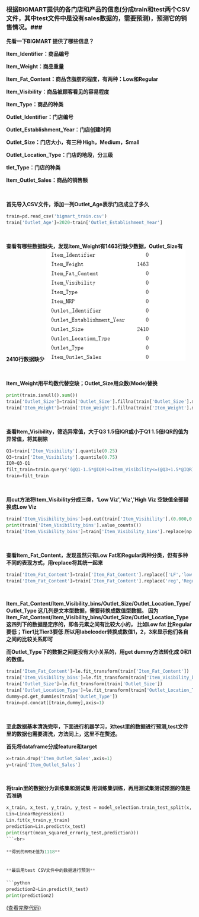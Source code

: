### 根据BIGMART提供的各门店和产品的信息(分成train和test两个CSV文件，其中test文件中是没有sales数据的，需要预测)，预测它的销售情况。###

**先看一下BIGMART 提供了哪些信息？**

**Item_Identifier：商品编号**

**Item_Weight：商品重量**

**Item_Fat_Content：商品含脂肪的程度，有两种：Low和Regular**

**Item_Visibility：商品被顾客看见的容易程度**

**Item_Type：商品的种类**

**Outlet_Identifier：门店编号**

**Outlet_Establishment_Year：门店创建时间**

**Outlet_Size：门店大小，有三种 High，Medium，Small**


**Outlet_Location_Type：门店的地段，分三级**

**tlet_Type：门店的种类**

**Item_Outlet_Sales：商品的销售额**

<br>

**首先导入CSV文件，添加一列Outlet_Age表示门店成立了多久**


```python
train=pd.read_csv('bigmart_train.csv')
train['Outlet_Age']=2020-train['Outlet_Establishment_Year']
```
<br>

**查看有哪些数据缺失，发现Item_Weight有1463行缺少数据，Outlet_Size有2410行数据缺少**
![image](https://github.com/suvieu/MACHINE-LEARNING/blob/master/PROGRAM/BIGMART/1.png)

<br>

**Item_Weight用平均数代替空缺；Outlet_Size用众数(Mode)替换**
```python
print(train.isnull().sum())
train['Outlet_Size']=train['Outlet_Size'].fillna(train['Outlet_Size'].mode()[0])
train['Item_Weight']=train['Item_Weight'].fillna(train['Item_Weight'].mean())
```
<br>

**查看Item_Visibility，筛选异常值，大于Q3 1.5倍IQR或小于Q1 1.5倍IQR的值为异常值，将其剔除**

```python
Q1=train['Item_Visibility'].quantile(0.25)
Q3=train['Item_Visibility'].quantile(0.75)
IQR=Q3-Q1
filt_train=train.query('(@Q1-1.5*@IQR)<=Item_Visibility<=(@Q3+1.5*@IQR)')
train=filt_train
```
<br>

**用cut方法将Item_Visibility分成三类，‘Low Viz','Viz','High Viz**
**空缺值全部替换成Low Viz**

```python
train['Item_Visibility_bins']=pd.cut(train['Item_Visibility'],(0.000,0.065,0.13,0.2),labels=['Low Viz','Viz','High Viz'])
print(train['Item_Visibility_bins'].value_counts())
train['Item_Visibility_bins']=train['Item_Visibility_bins'].replace(np.nan,'Low Viz',regex=True)
```
<br>

**查看Item_Fat_Content，发现虽然只有Low Fat和Regular两种分类，但有多种不同的表现方式，用replace将其统一起来**

```python
train['Item_Fat_Content']=train['Item_Fat_Content'].replace(['LF','low fat'],'Low Fat')
train['Item_Fat_Content']=train['Item_Fat_Content'].replace('reg','Regular')
```
<br>

**Item_Fat_Content/Item_Visibility_bins/Outlet_Size/Outlet_Location_Type/Outlet_Type 这几列是文本型数据，需要转换成数值型数据。**
**因为Item_Fat_Content/Item_Visibility_bins/Outlet_Size/Outlet_Location_Type 这四列下的数据是定序的，即各元素之间有比较大小的，
比如Low fat 比Regular要低；Tier1比Tier3要低**
**所以用labelcoder转换成数值1，2，3来显示他们各自之间的比较关系即可**

**而Outlet_Type下的数据之间是没有大小关系的，用get dummy方法转化成 0和1的数值。**

```python
train['Item_Fat_Content']=le.fit_transform(train['Item_Fat_Content'])
train['Item_Visibility_bins']=le.fit_transform(train['Item_Visibility_bins'])
train['Outlet_Size']=le.fit_transform(train['Outlet_Size'])
train['Outlet_Location_Type']=le.fit_transform(train['Outlet_Location_Type'])
dummy=pd.get_dummies(train['Outlet_Type'])
train=pd.concat([train,dummy],axis=1)
```
<br>

**至此数据基本清洗完毕，下面进行机器学习，对test里的数据进行预测,test文件里的数据也需要清洗，方法同上，这里不在赘述。**
<br>

**首先将dataframe分成feature和target**
```python
x=train.drop('Item_Outlet_Sales',axis=1)
y=train['Item_Outlet_Sales']
```
<br>

**将train里的数据分为训练集和测试集**
**用训练集训练，再用测试集测试预测的值是否准确**

```python
x_train, x_test, y_train, y_test = model_selection.train_test_split(x, y, test_size = 0.3, random_state =42)
Lin=LinearRegression()
Lin.fit(x_train,y_train)
prediction=Lin.predict(x_test)
print(sqrt(mean_squared_error(y_test,prediction)))
```<br>

**得到的RMSE值为1118**


**最后用test CSV文件中的数据进行预测**

```python
prediction2=Lin.predict(X_test)
print(prediction2)
```
[(查看完整代码)](https://github.com/suvieu/MACHINE-LEARNING/blob/master/PROGRAM/BIGMART/bigmart.py)



